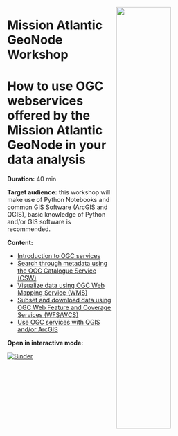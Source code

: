 <img src="./img/Logo.png" align="right" width="50%"></img>
# Mission Atlantic GeoNode Workshop
# How to use OGC webservices offered by the Mission Atlantic GeoNode in your data analysis

**Duration:** 40 min

**Target audience:** this workshop will make use of Python Notebooks and common GIS Software (ArcGIS and QGIS), basic knowledge of Python and/or GIS software is recommended.

**Content:**

- [Introduction to OGC services](./0_Introduction_to_OGC_web_services.ipynb)
- [Search through metadata using the OGC Catalogue Service (CSW)](./1_search_metadata_with_CSW.ipynb) 
- [Visualize data using OGC Web Mapping Service (WMS)](./2_visualize_data_with_WMS.ipynb) 
- [Subset and download data using OGC Web Feature and Coverage Services (WFS/WCS)](./3_subset_and_download_data_with_WFS_WCS.ipynb)
- [Use OGC services with QGIS and/or ArcGIS](./4_OGC_services_from_common_GIS_software.ipynb)

**Open in interactive mode:**

[![Binder](https://mybinder.org/badge_logo.svg)](https://mybinder.org/v2/gh/missionatlantic/GeoNode_OGC_webservices_workshop/HEAD)



